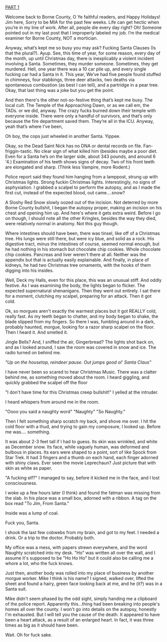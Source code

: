 [PART 1](https://www.reddit.com/r/nosleep/comments/z7dvzt/tales_from_the_borne_county_morgue/?utm_source=share&utm_medium=android_app&utm_name=androidcss&utm_term=1&utm_content=share_button)

Welcome back to Borne County, O Ye faithful readers, and Happy Holidays! Jim here, Sorry to be MIA for the past few weeks. Life can get hectic when you’re in my line of work. After all, people die every day right? Oh! Someone pointed out in my last post that I improperly labeled my job. I’m the medical examiner for Borne County, NOT a mortician. 

Anyway, what’s kept me so busy you may ask? Fucking Santa Clauses (Is that the plural?). Ayup. See, this time of year, for some reason, every day of the month, up until Christmas day, there is inexplicably a violent incident involving a Santa. Sometimes, they murder someone. Sometimes, they get murdered. Hell, one year there was a 10 car pile up, and every single fucking car had a Santa in it. This year, We’ve had five people found stuffed in chimneys, four stabbings, three deer attacks, two deaths via spontaneous combustion (as best I can tell), and a partridge in a pear tree. Okay, that last thing was a joke but you get the point.

And then there's the other not-so-festive thing that’s kept me busy. The local cult. The Temple of the Approaching Dawn, or as we call em, the TADs. or we did, anyway. The crazy fucks burned down their temple with everyone inside. There were only a handful of survivors, and that’s only because the fire department saved them. They’re all in the ICU. Anyway, yeah that’s where I’ve been,

Oh boy, the cops just wheeled in another Santa. Yippee.

Okay, so the Dead Saint Nick has no DNA or dental records on file. Fan-friggin-tastic. No clear sign of what killed him (besides maybe a poor diet. Even for a Santa he’s on the larger side, about 343 pounds, and around 6 '4.) Examination of his teeth shows signs of decay. Two of his front teeth are elongated and sharp. (Think less Vampire, more Rodent.)

Police report said they found him hanging from a lamppost, strung up with Christmas lights. Strong fuckin Christmas lights. Interestingly, no signs of asphyxiation. I grabbed a scalpel to perform the autopsy, and as I made the first cut, instead of the expected blood, out came….snow?

A Sloshy Red Snow slowly oozed out of the incision. Not deterred by more Borne County bullshit, I began the autopsy proper, making an incision on his chest and opening him up.  And here's where it gets extra weird. Before I go on though, I should note all the other Kringles, besides the way they died, were relatively normal in anatomy. Not this guy though.

Where intestines should have been, there was tinsel, like off of a Christmas tree. His lungs were still there, but were icy blue, and solid as a rock. His digestive tract, minus the intestines of course, seemed normal enough, but he had nothing in his stomach but chocolate chip cookies. Whole chocolate chip cookies. Pancreas and liver weren't there at all. Neither was the appendix but that is actually easily explainable. And finally, in place of kidneys, he had two Christmas tree ornaments, with the hooks of them digging into his insides.

Well, Deck my Halls, even for this place, this was an unusual stiff. And oddly festive. As I was examining the body, the lights began to flicker. The expected supernatural shenanigans. Then they went out entirely. I sat there for a moment, clutching my scalpel, preparing for an attack. Then it got cold.

Ok, so morgues aren't exactly the warmest places but it got REALLY cold, really fast. As my teeth began to chatter, and my body began to shake, the blade slipped from my fingers. So there I was, fumbling around in a dark, probably haunted, morgue, looking for a razor sharp scalpel on the floor. Then I heard it. And smelled it.

Jingle Bells? And, I sniffed the air, Gingerbread? The lights shot back on, and as I looked around, I saw the room was covered in snow and ice. The radio turned on behind me.

*"Up on the housetop, reindeer pause. Out jumps good ol' Santa Claus"*

I have never been so scared to hear Christmas Music. There was a clatter behind me, as something moved about the room. I heard giggling, and quickly grabbed the scalpel off the floor 

"I don't have time for this Christmas creep bullshit!" I yelled at the intruder. 

I heard whispers from around me in the room.

"Oooo you said a naughty word" "Naughty" "So Naughty."

Then I felt something sharp scratch my back, and shove me over. I hit the cold floor with a thud, and trying to gain my composure, I looked up. Before me was…. something.

It was about 2-3 feet tall if I had to guess. Its skin was wrinkled, and white as December snow. Its face, while vaguely human, was deformed and bulbous in places. Its ears were shaped to a point, sort of like Spock from Star Trek. It had 3 fingers and a thumb on each hand, each finger adorned with shiny claws. Ever seen the movie Leprechaun? Just picture that with skin as white as paper. 

"A fucking elf?" I managed to say, before it kicked me in the face, and I lost consciousness.

I woke up a few hours later (I think) and found the fatman was missing from the slab. In his place was a small box, adorned with a ribbon. A tag on the box read "To Jim, From Santa."

Inside was a lump of coal. 

Fuck you, Santa.

I shook the last few cobwebs from my brain, and got to my feet. I needed a drink. Or a trip to the doctor. Probably both. 

My office was a mess, with papers strewn everywhere, and the word Naughty scratched into my desk. "Ho" was written all over the wall, and I assume it's supposed to be "Ho Ho Ho" but it could also be calling me a whore a lot, who the fuck knows. 

Just then, another body was rolled into my place of business by another morgue worker. Mike I think is his name? I signed, walked over, lifted the sheet and found a hairy, green face looking back at me, and he (it?) was in a Santa suit.

Mike didn't seem phased by the odd sight, simply handing me a clipboard of the police report. Apparently this…thing had been breaking into people's homes all over the county. I won't go into details on the autopsy, honestly I'm exhausted. But I will tell you the cause of the death. It appeared to have been a heart attack, as a result of an enlarged heart. In fact, it was three times as big as it should have been.

Wait. Oh for fuck sake.